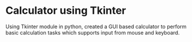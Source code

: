 # Calculator using Tkinter
 Using Tkinter module in python, created a GUI based calculator to perform basic calculation tasks which supports input from mouse and keyboard.
